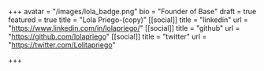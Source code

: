 +++
avatar = "/images/lola_badge.png"
bio = "Founder of Base"
draft = true
featured = true
title = "Lola Priego-(copy)"
[[social]]
title = "linkedin"
url = "https://www.linkedin.com/in/lolapriego/"
[[social]]
title = "github"
url = "https://github.com/lolapriego"
[[social]]
title = "twitter"
url = "https://twitter.com/Lolitapriego"

+++
